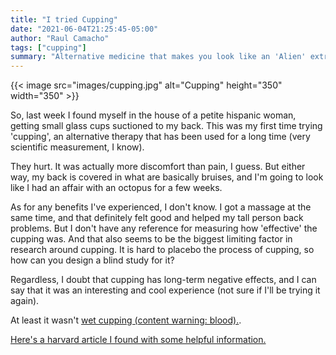 ```yaml
---
title: "I tried Cupping"
date: "2021-06-04T21:25:45-05:00"
author: "Raul Camacho"
tags: ["cupping"]
summary: "Alternative medicine that makes you look like an 'Alien' extra"
---
```


{{< image src="images/cupping.jpg" alt="Cupping" height="350" width="350" >}}

So, last week I found myself in the house of a petite hispanic woman, getting small glass cups suctioned to my back. 
This was my first time trying 'cupping', an alternative therapy that has been used for a long time (very scientific measurement, I know). 

They hurt. It was actually more discomfort than pain, I guess. But either way, my back is covered in what are basically bruises, and I'm
going to look like I had an affair with an octopus for a few weeks. 

As for any benefits I've experienced, I don't know. I got a massage at the same time, and that definitely felt good and helped my tall person back problems.
But I don't have any reference for measuring how 'effective' the cupping was. And that also seems to be the biggest limiting factor in
research around cupping. It is hard to placebo the process of cupping, so how can you design a blind study for it?

Regardless, I doubt that cupping has long-term negative effects, and I can say that it was an interesting and cool experience (not sure if I'll be trying it again).

At least it wasn't [wet cupping (content warning: blood).](https://www.youtube.com/watch?v=MaDz_7peKNU).

[Here's a harvard article I found with some helpful information.](https://www.health.harvard.edu/blog/what-exactly-is-cupping-2016093010402)